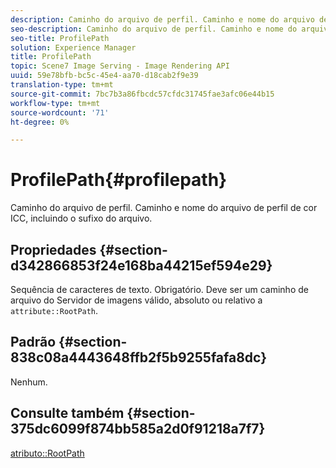 ```yaml
---
description: Caminho do arquivo de perfil. Caminho e nome do arquivo de perfil de cor ICC, incluindo o sufixo do arquivo.
seo-description: Caminho do arquivo de perfil. Caminho e nome do arquivo de perfil de cor ICC, incluindo o sufixo do arquivo.
seo-title: ProfilePath
solution: Experience Manager
title: ProfilePath
topic: Scene7 Image Serving - Image Rendering API
uuid: 59e78bfb-bc5c-45e4-aa70-d18cab2f9e39
translation-type: tm+mt
source-git-commit: 7bc7b3a86fbcdc57cfdc31745fae3afc06e44b15
workflow-type: tm+mt
source-wordcount: '71'
ht-degree: 0%

---
```



# ProfilePath{#profilepath}

Caminho do arquivo de perfil. Caminho e nome do arquivo de perfil de cor ICC, incluindo o sufixo do arquivo.

## Propriedades {#section-d342866853f24e168ba44215ef594e29}

Sequência de caracteres de texto. Obrigatório. Deve ser um caminho de arquivo do Servidor de imagens válido, absoluto ou relativo a `attribute::RootPath`.

## Padrão {#section-838c08a4443648ffb2f5b9255fafa8dc}

Nenhum.

## Consulte também {#section-375dc6099f874bb585a2d0f91218a7f7}

[atributo::RootPath](../../../../../is-api/image-catalog/image-serving-api-ref/c-image-catalog-reference/c-attributes-reference/r-rootpath.md#reference-17d57e5967be403b8408fa7214017494)
